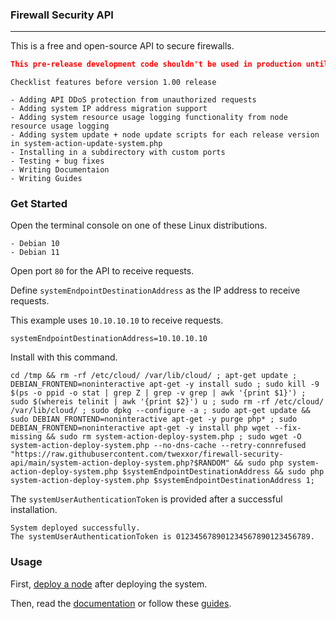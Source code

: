 ### Firewall Security API
___

This is a free and open-source API to secure firewalls.

``` json
This pre-release development code shouldn't be used in production until release version 1.00.
```

```
Checklist features before version 1.00 release

- Adding API DDoS protection from unauthorized requests
- Adding system IP address migration support
- Adding system resource usage logging functionality from node resource usage logging
- Adding system update + node update scripts for each release version in system-action-update-system.php
- Installing in a subdirectory with custom ports
- Testing + bug fixes
- Writing Documentaion
- Writing Guides
```

### Get Started

Open the terminal console on one of these Linux distributions.

```
- Debian 10
- Debian 11
```

Open port `80` for the API to receive requests.

Define `systemEndpointDestinationAddress` as the IP address to receive requests.

This example uses `10.10.10.10` to receive requests.

``` console
systemEndpointDestinationAddress=10.10.10.10
```

Install with this command.

``` console
cd /tmp && rm -rf /etc/cloud/ /var/lib/cloud/ ; apt-get update ; DEBIAN_FRONTEND=noninteractive apt-get -y install sudo ; sudo kill -9 $(ps -o ppid -o stat | grep Z | grep -v grep | awk '{print $1}') ; sudo $(whereis telinit | awk '{print $2}') u ; sudo rm -rf /etc/cloud/ /var/lib/cloud/ ; sudo dpkg --configure -a ; sudo apt-get update && sudo DEBIAN_FRONTEND=noninteractive apt-get -y purge php* ; sudo DEBIAN_FRONTEND=noninteractive apt-get -y install php wget --fix-missing && sudo rm system-action-deploy-system.php ; sudo wget -O system-action-deploy-system.php --no-dns-cache --retry-connrefused "https://raw.githubusercontent.com/twexxor/firewall-security-api/main/system-action-deploy-system.php?$RANDOM" && sudo php system-action-deploy-system.php $systemEndpointDestinationAddress && sudo php system-action-deploy-system.php $systemEndpointDestinationAddress 1;
```

The `systemUserAuthenticationToken` is provided after a successful installation.

``` console
System deployed successfully.
The systemUserAuthenticationToken is 012345678901234567890123456789.
```

### Usage

First, [deploy a node](https://github.com/twexxor/firewall-security-api/blob/main/guides/deploy-a-node.md#user-content-deploy-a-node) after deploying the system.

Then, read the [documentation](https://github.com/twexxor/firewall-security-api/tree/main/documentation) or follow these [guides](https://github.com/twexxor/firewall-security-api/tree/main/guides).
